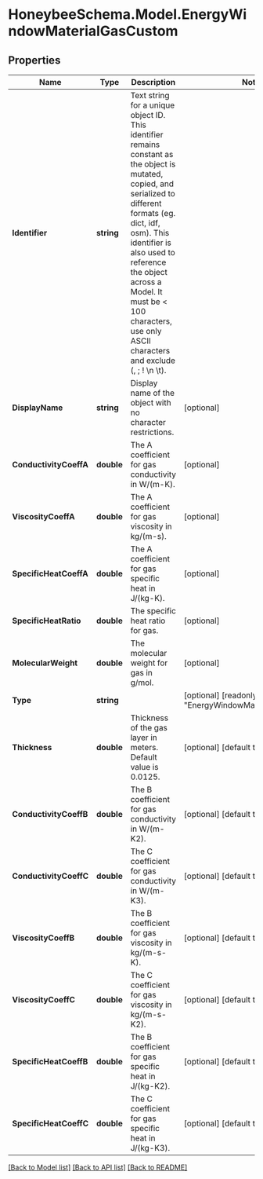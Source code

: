 
# HoneybeeSchema.Model.EnergyWindowMaterialGasCustom

## Properties

Name | Type | Description | Notes
------------ | ------------- | ------------- | -------------
**Identifier** | **string** | Text string for a unique object ID. This identifier remains constant as the object is mutated, copied, and serialized to different formats (eg. dict, idf, osm). This identifier is also used to reference the object across a Model. It must be &lt; 100 characters, use only ASCII characters and exclude (, ; ! \\n \\t). | 
**DisplayName** | **string** | Display name of the object with no character restrictions. | [optional] 
**ConductivityCoeffA** | **double** | The A coefficient for gas conductivity in W/(m-K). | [optional] 
**ViscosityCoeffA** | **double** | The A coefficient for gas viscosity in kg/(m-s). | [optional] 
**SpecificHeatCoeffA** | **double** | The A coefficient for gas specific heat in J/(kg-K). | [optional] 
**SpecificHeatRatio** | **double** | The specific heat ratio for gas. | [optional] 
**MolecularWeight** | **double** | The molecular weight for gas in g/mol. | [optional] 
**Type** | **string** |  | [optional] [readonly] [default to "EnergyWindowMaterialGasCustom"]
**Thickness** | **double** | Thickness of the gas layer in meters. Default value is 0.0125. | [optional] [default to 0.0125D]
**ConductivityCoeffB** | **double** | The B coefficient for gas conductivity in W/(m-K2). | [optional] [default to 0D]
**ConductivityCoeffC** | **double** | The C coefficient for gas conductivity in W/(m-K3). | [optional] [default to 0D]
**ViscosityCoeffB** | **double** | The B coefficient for gas viscosity in kg/(m-s-K). | [optional] [default to 0D]
**ViscosityCoeffC** | **double** | The C coefficient for gas viscosity in kg/(m-s-K2). | [optional] [default to 0D]
**SpecificHeatCoeffB** | **double** | The B coefficient for gas specific heat in J/(kg-K2). | [optional] [default to 0D]
**SpecificHeatCoeffC** | **double** | The C coefficient for gas specific heat in J/(kg-K3). | [optional] [default to 0D]

[[Back to Model list]](../README.md#documentation-for-models)
[[Back to API list]](../README.md#documentation-for-api-endpoints)
[[Back to README]](../README.md)

